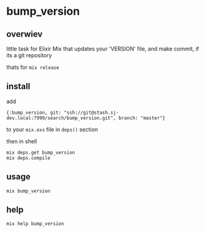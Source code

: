# bump_version

## overwiev

little task for Elixir Mix that updates your 'VERSION' file, and make commit, if its a git repository

thats for `mix release`


## install

add

`{:bump_version, git: "ssh://git@stash.sj-dev.local:7999/search/bump_version.git", branch: "master"}`

to your `mix.exs` file in `deps()` section

then in shell

```
mix deps.get bump_version
mix deps.compile
```

## usage

```
mix bump_version
```

## help

```
mix help bump_version
```
